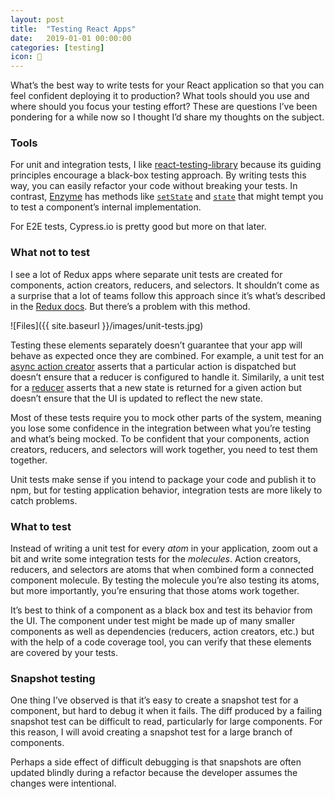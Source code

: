 ```yaml
---
layout: post
title:  "Testing React Apps"
date:   2019-01-01 00:00:00
categories: [testing]
icon: 🧠
---
```


What’s the best way to write tests for your React application so that you can feel confident deploying it to production? What tools should you use and where should you focus your testing effort? These are questions I’ve been pondering for a while now so I thought I’d share my thoughts on the subject.

### Tools
For unit and integration tests, I like [react-testing-library](https://github.com/kentcdodds/react-testing-library) because its guiding principles encourage a black-box testing approach. By writing tests this way, you can easily refactor your code without breaking your tests. In contrast, [Enzyme](https://airbnb.io/enzyme/) has methods like [`setState`](https://airbnb.io/enzyme/docs/api/ReactWrapper/setState.html) and [`state`](https://airbnb.io/enzyme/docs/api/ReactWrapper/state.html) that might tempt you to test a component’s internal implementation.

For E2E tests, Cypress.io is pretty good but more on that later.

### What not to test
I see a lot of Redux apps where separate unit tests are created for components, action creators, reducers, and selectors. It shouldn’t come as a surprise that a lot of teams follow this approach since it’s what’s described in the [Redux docs](https://redux.js.org/recipes/writing-tests). But there’s a problem with this method.

![Files]({{ site.baseurl }}/images/unit-tests.jpg)

Testing these elements separately doesn’t guarantee that your app will behave as expected once they are combined. For example, a unit test for an [async action creator](https://redux.js.org/recipes/writing-tests#async-action-creators) asserts that a particular action is dispatched but doesn’t ensure that a reducer is configured to handle it. Similarily, a unit test for a [reducer](https://redux.js.org/recipes/writing-tests#reducers) asserts that a new state is returned for a given action but doesn’t ensure that the UI is updated to reflect the new state.

Most of these tests require you to mock other parts of the system, meaning you lose some confidence in the integration between what you’re testing and what’s being mocked. To be confident that your components, action creators, reducers, and selectors will work together, you need to test them together.

Unit tests make sense if you intend to package your code and publish it to npm, but for testing application behavior, integration tests are more likely to catch problems.

### What to test

Instead of writing a unit test for every _atom_ in your application, zoom out a bit and write some integration tests for the _molecules_. Action creators, reducers, and selectors are atoms that when combined form a connected component molecule. By testing the molecule you’re also testing its atoms, but more importantly, you’re ensuring that those atoms work together.

It’s best to think of a component as a black box and test its behavior from the UI. The component under test might be made up of many smaller components as well as dependencies (reducers, action creators, etc.) but with the help of a code coverage tool, you can verify that these elements are covered by your tests.

### Snapshot testing
One thing I’ve observed is that it’s easy to create a snapshot test for a component, but hard to debug it when it fails. The diff produced by a failing snapshot test can be difficult to read, particularly for large components. For this reason, I will avoid creating a snapshot test for a large branch of components.

Perhaps a side effect of difficult debugging is that snapshots are often updated blindly during a refactor because the developer assumes the changes were intentional.
